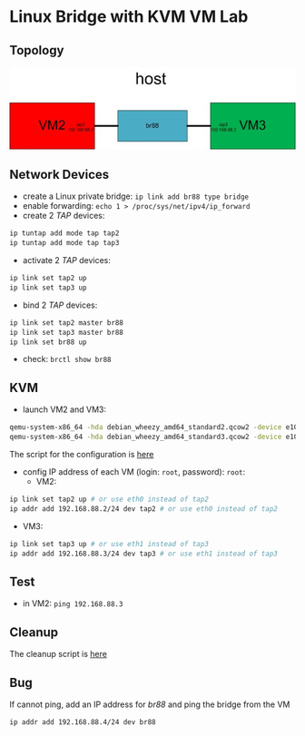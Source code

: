 # Linux Bridge with KVM VM Lab
## Topology
![communicate between 2 VMs through a Linux bridge](vm-br-vm.jpg)

## Network Devices
- create a Linux private bridge: `ip link add br88 type bridge`
- enable forwarding: `echo 1 > /proc/sys/net/ipv4/ip_forward` 
- create 2 *TAP* devices:
 ```bash
ip tuntap add mode tap tap2
ip tuntap add mode tap tap3
```
- activate 2 *TAP* devices:  
```bash
ip link set tap2 up
ip link set tap3 up
```
- bind 2 *TAP* devices:
```bash
ip link set tap2 master br88
ip link set tap3 master br88
ip link set br88 up
```
- check: `brctl show br88`

## KVM
- launch VM2 and VM3:
```bash
qemu-system-x86_64 -hda debian_wheezy_amd64_standard2.qcow2 -device e1000,netdev=net0,mac=00:11:22:33:44:02 -netdev tap,id=net0,ifname=tap2,script=no,downscript=no -name vm2 -daemonize
qemu-system-x86_64 -hda debian_wheezy_amd64_standard3.qcow2 -device e1000,netdev=net0,mac=00:11:22:33:44:03 -netdev tap,id=net0,ifname=tap3,script=no,downscript=no -name vm3 -daemonize
```

The script for the configuration is [here](vm-br-vm-kvm.sh)

- config IP address of each VM (login: `root`, password): `root`:
  - VM2:
```bash
ip link set tap2 up # or use eth0 instead of tap2
ip addr add 192.168.88.2/24 dev tap2 # or use eth0 instead of tap2
```   
  - VM3: 
```bash
ip link set tap3 up # or use eth1 instead of tap3
ip addr add 192.168.88.3/24 dev tap3 # or use eth1 instead of tap3
```

## Test
- in VM2: `ping 192.168.88.3`

## Cleanup
The cleanup script is [here](vm-br-vm-kvm-clean.sh)

## Bug
If cannot ping, add an IP address for *br88* and ping the bridge from the VM
```bash
ip addr add 192.168.88.4/24 dev br88
```

